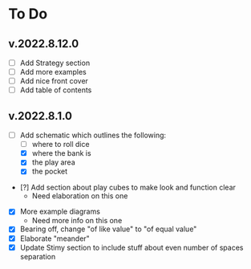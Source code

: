 # To Do

## v.2022.8.12.0
- [ ] Add Strategy section
- [ ] Add more examples
- [ ] Add nice front cover
- [ ] Add table of contents

## v.2022.8.1.0
- [ ] Add schematic which outlines the following:
    - [ ] where to roll dice
    - [x] where the bank is
    - [x] the play area
    - [x] the pocket
- [?] Add section about play cubes to make look and function clear
    - Need elaboration on this one
- [x] More example diagrams
    - Need more info on this one
- [x] Bearing off, change "of like value" to "of equal value"
- [x] Elaborate "meander"
- [x] Update Stimy section to include stuff about even number of spaces separation
